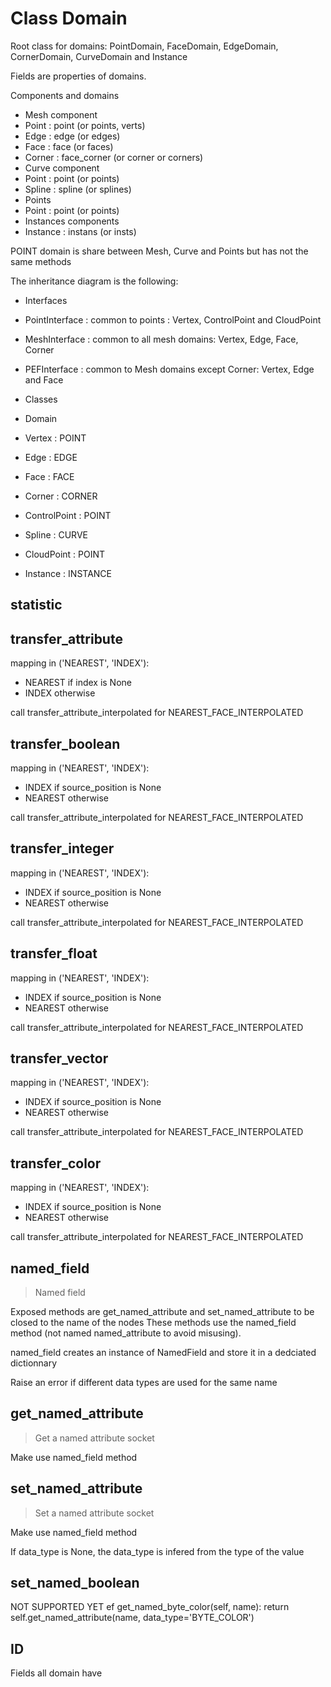 
# Class Domain

Root class for domains: PointDomain, FaceDomain, EdgeDomain, CornerDomain, CurveDomain and Instance

Fields are properties of domains.

Components and domains


- Mesh component
- Point   : point (or points, verts)
- Edge    : edge  (or edges)
- Face    : face  (or faces)
- Corner  : face_corner (or corner or corners)
- Curve component
- Point   : point (or points)
- Spline  : spline (or splines)
- Points
- Point   : point (or points)
- Instances components
- Instance : instans (or insts)
  
POINT domain is share between Mesh, Curve and Points but has not the same methods

The inheritance diagram is the following:

- Interfaces
- PointInterface      : common to points : Vertex, ControlPoint and CloudPoint
- MeshInterface       : common to all mesh domains: Vertex, Edge, Face, Corner
- PEFInterface        : common to Mesh domains except Corner: Vertex, Edge and Face
  
- Classes
- Domain
- Vertex          : POINT
- Edge            : EDGE
- Face            : FACE
- Corner          : CORNER
- ControlPoint    : POINT
- Spline          : CURVE
- CloudPoint      : POINT
- Instance        : INSTANCE
  
  

## statistic

<method GeometryNodeAttributeStatistic>



## transfer_attribute

<method GeometryNodeAttributeTransfer>

mapping in ('NEAREST', 'INDEX'):
- NEAREST if index is None
- INDEX otherwise
  
call transfer_attribute_interpolated for NEAREST_FACE_INTERPOLATED



## transfer_boolean

<method GeometryNodeAttributeTransfer>

mapping in ('NEAREST', 'INDEX'):
- INDEX if source_position is None
- NEAREST otherwise
  
call transfer_attribute_interpolated for NEAREST_FACE_INTERPOLATED



## transfer_integer

<method GeometryNodeAttributeTransfer>

mapping in ('NEAREST', 'INDEX'):
- INDEX if source_position is None
- NEAREST otherwise
  
call transfer_attribute_interpolated for NEAREST_FACE_INTERPOLATED



## transfer_float

<method GeometryNodeAttributeTransfer>

mapping in ('NEAREST', 'INDEX'):
- INDEX if source_position is None
- NEAREST otherwise
  
call transfer_attribute_interpolated for NEAREST_FACE_INTERPOLATED



## transfer_vector

<method GeometryNodeAttributeTransfer>

mapping in ('NEAREST', 'INDEX'):
- INDEX if source_position is None
- NEAREST otherwise
  
call transfer_attribute_interpolated for NEAREST_FACE_INTERPOLATED



## transfer_color

<method GeometryNodeAttributeTransfer>

mapping in ('NEAREST', 'INDEX'):
- INDEX if source_position is None
- NEAREST otherwise
  
call transfer_attribute_interpolated for NEAREST_FACE_INTERPOLATED



## named_field

> Named field
  
Exposed methods are get_named_attribute and set_named_attribute to be closed to the name of the nodes
These methods use the named_field method (not named named_attribute to avoid misusing).

named_field creates an instance of NamedField and store it in a dedciated dictionnary

Raise an error if different data types are used for the same name


## get_named_attribute

> Get a named attribute socket
  
Make use named_field method


## set_named_attribute

> Set a named attribute socket
  
Make use named_field method

If data_type is None, the data_type is infered from the type of the value


## set_named_boolean

NOT SUPPORTED YET
ef get_named_byte_color(self, name):
return self.get_named_attribute(name, data_type='BYTE_COLOR')



## ID

Fields all domain have
